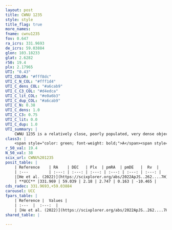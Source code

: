 ```yaml
---
layout: post
title: CWNU 1235
style: style
title_flag: true
more_names: 
fname: cwnu1235
fov: 0.647
ra_icrs: 331.9693
de_icrs: 59.03884
glon: 103.18233
glat: 2.6282
r50: 19.4
plx: 2.17965
UTI: "0.43"
UTI_COLOR: "#fff8dc"
UTI_C_N_COL: "#fff1d4"
UTI_C_dens_COL: "#a6cab9"
UTI_C_C3_COL: "#d4edca"
UTI_C_lit_COL: "#e0a6b3"
UTI_C_dup_COL: "#a6cab9"
UTI_C_N: 0.38
UTI_C_dens: 1.0
UTI_C_C3: 0.75
UTI_C_lit: 0.0
UTI_C_dup: 1.0
UTI_summary: |
    CWNU 1235 is a relatively close, poorly populated, very dense object of high C3 quality. It was recently reported in the literature.
class3: |
    <span style="color: green; font-weight: bold;">A</span><span style="color: #FFC300; font-weight: bold;">B</span>
r_50_val: 19.4
N_50_val: 38
scix_url: CWNU%201235
posit_table: |
    | Reference    | RA    | DEC   | Plx  | pmRA  | pmDE   |  Rv  |
    | :---         | :---: | :---: | :---: | :---: | :---: | :---: |
    |[He et al. (2022)](https://scixplorer.org/abs/2022ApJS..262....7H) | 331.839 | 58.996 | 2.215 | 2.844 | 0.288 | -- |
    | **UCC** |331.969 | 59.039 | 2.18 | 2.747 | 0.163 | -10.465 | 
cds_radec: 331.9693,+59.03884
carousel: UCC
fpars_table: |
    | Reference |  Values |
    | :---  |  :---:  |
    | [He et al. (2022)](https://scixplorer.org/abs/2022ApJS..262....7H) | `A0=0.2, logAge=6.65` |
shared_table: |
    
---
```

